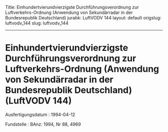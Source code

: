 Title: Einhundertvierundvierzigste Durchführungsverordnung zur Luftverkehrs-Ordnung
  (Anwendung von Sekundärradar in der Bundesrepublik Deutschland)
jurabk: LuftVODV 144
layout: default
origslug: luftvodv_144
slug: luftvodv_144

---

# Einhundertvierundvierzigste Durchführungsverordnung zur Luftverkehrs-Ordnung (Anwendung von Sekundärradar in der Bundesrepublik Deutschland) (LuftVODV 144)

Ausfertigungsdatum
:   1994-04-12

Fundstelle
:   BAnz: 1994, Nr 88, 4969

